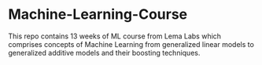 # Machine-Learning-Course
This repo contains 13 weeks of ML course from Lema Labs which comprises concepts of Machine Learning from generalized linear models to generalized additive models and their boosting techniques.
